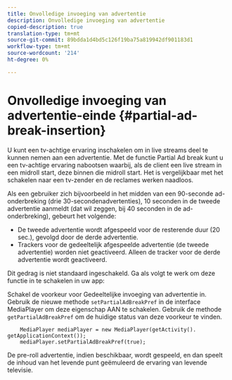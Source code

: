 ```yaml
---
title: Onvolledige invoeging van advertentie
description: Onvolledige invoeging van advertentie
copied-description: true
translation-type: tm+mt
source-git-commit: 89bdda1d4bd5c126f19ba75a819942df901183d1
workflow-type: tm+mt
source-wordcount: '214'
ht-degree: 0%

---
```



# Onvolledige invoeging van advertentie-einde {#partial-ad-break-insertion}

U kunt een tv-achtige ervaring inschakelen om in live streams deel te kunnen nemen aan een advertentie. Met de functie Partial Ad break kunt u een tv-achtige ervaring nabootsen waarbij, als de client een live stream in een midroll start, deze binnen die midroll start. Het is vergelijkbaar met het schakelen naar een tv-zender en de reclames werken naadloos.

Als een gebruiker zich bijvoorbeeld in het midden van een 90-seconde ad-onderbreking (drie 30-secondenadvertenties), 10 seconden in de tweede advertentie aanmeldt (dat wil zeggen, bij 40 seconden in de ad-onderbreking), gebeurt het volgende:

* De tweede advertentie wordt afgespeeld voor de resterende duur (20 sec.), gevolgd door de derde advertentie.
* Trackers voor de gedeeltelijk afgespeelde advertentie (de tweede advertentie) worden niet geactiveerd. Alleen de tracker voor de derde advertentie wordt geactiveerd.

Dit gedrag is niet standaard ingeschakeld. Ga als volgt te werk om deze functie in te schakelen in uw app:

Schakel de voorkeur voor Gedeeltelijke invoeging van advertentie in. Gebruik de nieuwe methode `setPartialAdBreakPref` in de interface MediaPlayer om deze eigenschap AAN te schakelen. Gebruik de methode `getPartialAdBreakPref` om de huidige status van deze voorkeur te vinden.

```
    MediaPlayer mediaPlayer = new MediaPlayer(getActivity(). getApplicationContext()); 
    mediaPlayer.setPartialAdBreakPref(true);
```

De pre-roll advertentie, indien beschikbaar, wordt gespeeld, en dan speelt de inhoud van het levende punt geëmuleerd de ervaring van levende televisie.
